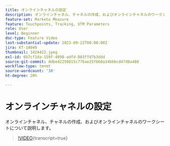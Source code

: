 ```yaml
---
title: オンラインチャネルの設定
description: オンラインチャネル、チャネルの作成、およびオンラインチャネルのワークシートについて説明します。
feature-set: Marketo Measure
feature: Touchpoints, Tracking, UTM Parameters
role: User
level: Beginner
doc-type: Feature Video
last-substantial-update: 2023-09-22T00:00:00Z
jira: KT-14049
thumbnail: 3424422.jpeg
exl-id: 6b7cf1da-159f-4898-adfd-883ffd7b3ddd
source-git-commit: ddbe42250815c776ae25f660a34bbbcd47d8a480
workflow-type: tm+mt
source-wordcount: '30'
ht-degree: 20%

---
```


# オンラインチャネルの設定

オンラインチャネル、チャネルの作成、およびオンラインチャネルのワークシートについて説明します。

>[!VIDEO](https://video.tv.adobe.com/v/3424422/?learn=on){transcript=true}

